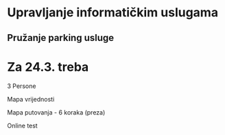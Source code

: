 # Upravljanje informatičkim uslugama
## Pružanje parking usluge


# Za 24.3. treba 
3 Persone

Mapa vrijednosti

Mapa putovanja - 6 koraka (preza)

Online test
